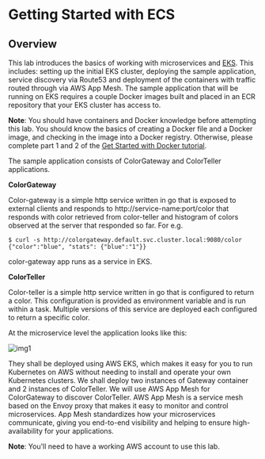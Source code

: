 

# Getting Started with ECS

## Overview

This lab introduces the basics of working with microservices and [EKS](https://aws.amazon.com/eks/). This includes: setting up the initial EKS cluster, deploying the sample application, service discovery via Route53 and deployment of the containers with traffic routed through via AWS App Mesh. The sample application that will be running on EKS requires a couple Docker images built and placed in an ECR repository that your EKS cluster has access to.

**Note**: You should have containers and Docker knowledge before attempting this lab. You should know the basics of creating a Docker file and a Docker image, and checking in the image into a Docker registry. Otherwise, please complete part 1 and 2 of the [Get Started with Docker tutorial](https://docs.docker.com/get-started/).

The sample application consists of ColorGateway and ColorTeller applications. 

**ColorGateway**

Color-gateway is a simple http service written in go that is exposed to external clients and responds to http://service-name:port/color that responds with color retrieved from color-teller and histogram of colors observed at the server that responded so far. For e.g.

```
$ curl -s http://colorgateway.default.svc.cluster.local:9080/color
{"color":"blue", "stats": {"blue":"1"}}
```

color-gateway app runs as a service in EKS. 

**ColorTeller**

Color-teller is a simple http service written in go that is configured to return a color. This configuration is provided as environment variable and is run within a task. Multiple versions of this service are deployed each configured to return a specific color.

At the microservice level the application looks like this:

![img1]

[img1]:https://github.com/tohwsw/aws-ecs-workshop/blob/master/Lab1-Getting-Started-with-ECS/img/microservicesapp.png

They shall be deployed using AWS EKS, which makes it easy for you to run Kubernetes on AWS without needing to install and operate your own Kubernetes clusters. We shall deploy two instances of Gateway container and 2 instances of ColorTeller. We will use AWS App Mesh for ColorGateway to discover ColorTeller. AWS App Mesh is a service mesh based on the Envoy proxy that makes it easy to monitor and control microservices. App Mesh standardizes how your microservices communicate, giving you end-to-end visibility and helping to ensure high-availability for your applications. 


**Note**: 
You'll need to have a working AWS account to use this lab.

